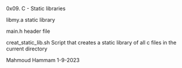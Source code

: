 0x09. C - Static libraries

libmy.a static library

main.h header file

creat_static_lib.sh Script that creates a static library of all c files in the current directory

Mahmoud Hammam 1-9-2023
